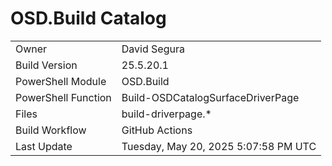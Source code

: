 ﻿# OSD.Build Catalog

| | |
|-|-|
| Owner | David Segura |
| Build Version | 25.5.20.1 |
| PowerShell Module | OSD.Build |
| PowerShell Function | Build-OSDCatalogSurfaceDriverPage |
| Files | build-driverpage.* |
| Build Workflow | GitHub Actions |
| Last Update | Tuesday, May 20, 2025 5:07:58 PM UTC |
